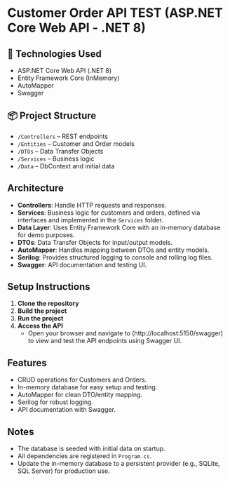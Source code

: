 # Customer Order API TEST (ASP.NET Core Web API - .NET 8)

## 🔧 Technologies Used
- ASP.NET Core Web API (.NET 8)
- Entity Framework Core (InMemory)
- AutoMapper
- Swagger

## 📦 Project Structure
- `/Controllers` – REST endpoints
- `/Entities` – Customer and Order models
- `/DTOs` – Data Transfer Objects
- `/Services` – Business logic
- `/Data` – DbContext and initial data

  
## Architecture
- **Controllers**: Handle HTTP requests and responses.
- **Services**: Business logic for customers and orders, defined via interfaces and implemented in the `Services` folder.
- **Data Layer**: Uses Entity Framework Core with an in-memory database for demo purposes.
- **DTOs**: Data Transfer Objects for input/output models.
- **AutoMapper**: Handles mapping between DTOs and entity models.
- **Serilog**: Provides structured logging to console and rolling log files.
- **Swagger**: API documentation and testing UI.

## Setup Instructions
1. **Clone the repository**
2. **Build the project**
3. **Run the project**
4. **Access the API**
   - Open your browser and navigate to (http://localhost:5150/swagger) to view and test the API endpoints using Swagger UI.

## Features

- CRUD operations for Customers and Orders.
- In-memory database for easy setup and testing.
- AutoMapper for clean DTO/entity mapping.
- Serilog for robust logging.
- API documentation with Swagger.

## Notes

- The database is seeded with initial data on startup.
- All dependencies are registered in `Program.cs`.
- Update the in-memory database to a persistent provider (e.g., SQLite, SQL Server) for production use.
